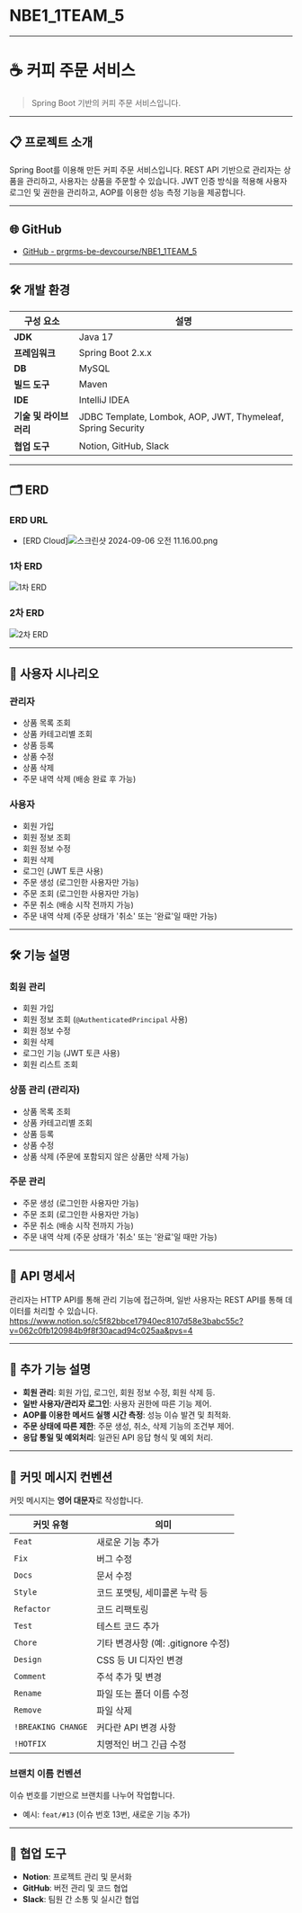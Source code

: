 # NBE1_1TEAM_5

---

# ☕️ 커피 주문 서비스

> Spring Boot 기반의 커피 주문 서비스입니다.

---

## 📋 프로젝트 소개

Spring Boot를 이용해 만든 커피 주문 서비스입니다. REST API 기반으로 관리자는 상품을 관리하고, 사용자는 상품을 주문할 수 있습니다. JWT 인증 방식을 적용해 사용자 로그인 및 권한을 관리하고, AOP를 이용한 성능 측정 기능을 제공합니다.

---

## 🌐 GitHub

- [GitHub - prgrms-be-devcourse/NBE1_1TEAM_5](https://github.com/prgrms-be-devcourse/NBE1_1TEAM_5)

---

## 🛠 개발 환경

| **구성 요소**        | **설명**                |
|--------------------|------------------------|
| **JDK**            | Java 17                |
| **프레임워크**     | Spring Boot 2.x.x      |
| **DB**             | MySQL                  |
| **빌드 도구**      | Maven                  |
| **IDE**            | IntelliJ IDEA          |
| **기술 및 라이브러리** | JDBC Template, Lombok, AOP, JWT, Thymeleaf, Spring Security |
| **협업 도구**      | Notion, GitHub, Slack  |

---

## 🗂 ERD

### **ERD URL**

- [ERD Cloud]![[스크린샷 2024-09-06 오전 11.16.00.png](https://prod-files-secure.s3.us-west-2.amazonaws.com/bd96b46c-359f-495d-8a5b-33df5e09796a/9e95668c-d92d-45d7-841a-b1d22535d436/%E1%84%89%E1%85%B3%E1%84%8F%E1%85%B3%E1%84%85%E1%85%B5%E1%86%AB%E1%84%89%E1%85%A3%E1%86%BA_2024-09-06_%E1%84%8B%E1%85%A9%E1%84%8C%E1%85%A5%E1%86%AB_11.16.00.png)](https://www.notion.so/1-88c4bca6d81641bf8a79d87c6b2b5009?pvs=4#be24e450fe6d47d988464d28dab664f0)

### **1차 ERD**
![1차 ERD](https://prod-files-secure.s3.us-west-2.amazonaws.com/bd96b46c-359f-495d-8a5b-33df5e09796a/9e95668c-d92d-45d7-841a-b1d22535d436/%E1%84%89%E1%85%B3%E1%84%8F%E1%85%B3%E1%84%85%E1%85%B5%E1%86%AB%E1%84%89%E1%85%A3%E1%86%BA_2024-09-06_%E1%84%8B%E1%85%A9%E1%84%8C%E1%85%A5%E1%86%AB_11.16.00.png)

### **2차 ERD**
![2차 ERD](https://prod-files-secure.s3.us-west-2.amazonaws.com/bd96b46c-359f-495d-8a5b-33df5e09796a/c1d592f3-4ef9-4ce3-8d73-01a5c747363b/Image_9-12-24_at_14.42.jpeg)

---

## 👥 사용자 시나리오

### **관리자**
- 상품 목록 조회
- 상품 카테고리별 조회
- 상품 등록
- 상품 수정
- 상품 삭제
- 주문 내역 삭제 (배송 완료 후 가능)

### **사용자**
- 회원 가입
- 회원 정보 조회
- 회원 정보 수정
- 회원 삭제
- 로그인 (JWT 토큰 사용)
- 주문 생성 (로그인한 사용자만 가능)
- 주문 조회 (로그인한 사용자만 가능)
- 주문 취소 (배송 시작 전까지 가능)
- 주문 내역 삭제 (주문 상태가 '취소' 또는 '완료'일 때만 가능)

---

## 🛠 기능 설명

### **회원 관리**
- 회원 가입
- 회원 정보 조회 (`@AuthenticatedPrincipal` 사용)
- 회원 정보 수정
- 회원 삭제
- 로그인 기능 (JWT 토큰 사용)
- 회원 리스트 조회

### **상품 관리 (관리자)**
- 상품 목록 조회
- 상품 카테고리별 조회
- 상품 등록
- 상품 수정
- 상품 삭제 (주문에 포함되지 않은 상품만 삭제 가능)

### **주문 관리**
- 주문 생성 (로그인한 사용자만 가능)
- 주문 조회 (로그인한 사용자만 가능)
- 주문 취소 (배송 시작 전까지 가능)
- 주문 내역 삭제 (주문 상태가 '취소' 또는 '완료'일 때만 가능)

---

## 🧾 API 명세서

관리자는 HTTP API를 통해 관리 기능에 접근하며, 일반 사용자는 REST API를 통해 데이터를 처리할 수 있습니다.
https://www.notion.so/c5f82bbce17940ec8107d58e3babc55c?v=062c0fb120984b9f8f30acad94c025aa&pvs=4

---

## 🚀 추가 기능 설명

- **회원 관리**: 회원 가입, 로그인, 회원 정보 수정, 회원 삭제 등.
- **일반 사용자/관리자 로그인**: 사용자 권한에 따른 기능 제어.
- **AOP를 이용한 메서드 실행 시간 측정**: 성능 이슈 발견 및 최적화.
- **주문 상태에 따른 제한**: 주문 생성, 취소, 삭제 기능의 조건부 제어.
- **응답 통일 및 예외처리**: 일관된 API 응답 형식 및 예외 처리.

---

## 📝 커밋 메시지 컨벤션

커밋 메시지는 **영어 대문자**로 작성합니다.

| 커밋 유형           | 의미                                             |
|---------------------|--------------------------------------------------|
| `Feat`              | 새로운 기능 추가                                 |
| `Fix`               | 버그 수정                                        |
| `Docs`              | 문서 수정                                        |
| `Style`             | 코드 포맷팅, 세미콜론 누락 등                    |
| `Refactor`          | 코드 리팩토링                                    |
| `Test`              | 테스트 코드 추가                                 |
| `Chore`             | 기타 변경사항 (예: .gitignore 수정)              |
| `Design`            | CSS 등 UI 디자인 변경                            |
| `Comment`           | 주석 추가 및 변경                                |
| `Rename`            | 파일 또는 폴더 이름 수정                         |
| `Remove`            | 파일 삭제                                        |
| `!BREAKING CHANGE`  | 커다란 API 변경 사항                              |
| `!HOTFIX`           | 치명적인 버그 긴급 수정                          |

### **브랜치 이름 컨벤션**
이슈 번호를 기반으로 브랜치를 나누어 작업합니다.

- 예시: `feat/#13` (이슈 번호 13번, 새로운 기능 추가)

---

## 🤝 협업 도구

- **Notion**: 프로젝트 관리 및 문서화
- **GitHub**: 버전 관리 및 코드 협업
- **Slack**: 팀원 간 소통 및 실시간 협업


